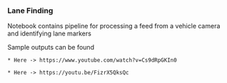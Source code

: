 ### Lane Finding

Notebook contains pipeline for processing a feed from a vehicle camera and identifying lane markers

Sample outputs can be found

	* Here -> https://www.youtube.com/watch?v=Cs9dRpGKIn0

	* Here -> https://youtu.be/FizrX5QksQc
